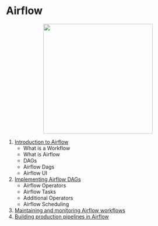 # Airflow
<p align="center">
  <img src="https://airflow.apache.org/images/feature-image.png" height="300px">
</p>

1. [Introduction to Airflow](https://github.com/vanessaaleung/DS-notes/blob/master/data-engineering/airflow/intro.md)
    - What is a Workflow
    - What is Airflow
    - DAGs
    - Airflow Dags
    - Airflow UI
2. [Implementing Airflow DAGs](https://github.com/vanessaaleung/DS-notes/blob/master/data-engineering/airflow/implementing-dags.md)
    - Airflow Operators
    - Airflow Tasks
    - Additional Operators
    - Airflow Scheduling
3. [Maintaining and monitoring Airflow workflows]()
4. [Building production pipelines in Airflow]()
